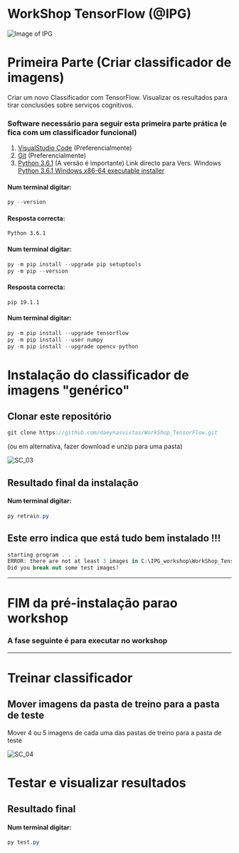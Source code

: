 # WorkShop TensorFlow (@IPG)
![Image of IPG](https://github.com/daeynasvistas/WorkShop_Xamarin/blob/Vers.01/AppIPG/AppIPG.Android/Resources/drawable/IPG_M.jpg?raw=true)

# Primeira Parte (Criar classificador de imagens)
Criar um novo Classificador com TensorFlow. Visualizar os resultados para tirar conclusões sobre serviços cognitivos.

### Software necessário para seguir esta primeira parte prática (e fica com um classificador funcional)

1. [VisualStudio Code](https://code.visualstudio.com/) (Preferencialmente)
2. [Git](https://git-scm.com/download/win/) (Preferencialmente)
3. [Python 3.6.1](https://www.python.org/downloads/release/python-361/) (A versão é importante)
   Link directo para Vers. Windows [Python 3.6.1 Windows x86-64 executable installer](https://www.python.org/ftp/python/3.6.1/python-3.6.1-amd64.exe)


#### Num terminal digitar:
```c#
py --version
```
#### Resposta correcta:
```
Python 3.6.1
```

#### Num terminal digitar:
```c#
py -m pip install --upgrade pip setuptools
py -m pip --version
```
#### Resposta correcta:
```
pip 19.1.1 
```
#### Num terminal digitar:
```c#
py -m pip install --upgrade tensorflow
py -m pip install --user numpy
py -m pip install --upgrade opencv-python
```

# Instalação do classificador de imagens "genérico"
## Clonar este repositório
```c#
git clone https://github.com/daeynasvistas/WorkShop_TensorFlow.git
```
(ou em alternativa, fazer download e unzip para uma pasta)

![SC_03](https://user-images.githubusercontent.com/2634610/58430996-c71b7200-80a3-11e9-8124-4ba40a798b85.gif)


## Resultado final da instalação
#### Num terminal digitar:
```c#
py retrain.py
```

## Este erro indica que está tudo bem instalado !!! 
```c#
starting program . . .
ERROR: there are not at least 3 images in C:\IPG_workshop\WorkShop_TensorFlow\WorkShop_IPG/test_images/
Did you break out some test images?
```



---
# FIM da pré-instalação parao workshop
### A fase seguinte é para executar no workshop
---



# Treinar classificador
## Mover imagens da pasta de treino para a pasta de teste

Mover 4 ou 5 imagens de cada uma das pastas de treino para a pasta de teste

![SC_04](https://user-images.githubusercontent.com/2634610/58465256-338f8300-812f-11e9-98cf-d42b425e8c8f.gif)



# Testar e visualizar resultados
## Resultado final
#### Num terminal digitar:
```c#
py test.py
```



